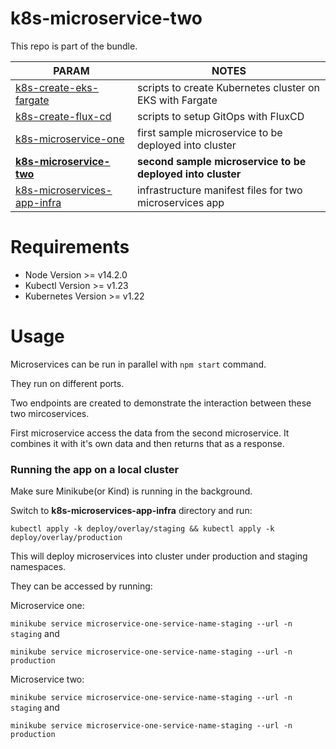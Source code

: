 # k8s-microservice-two

This repo is part of the bundle. 

| PARAM | NOTES |
| ------ | ------ |
| [k8s-create-eks-fargate](https://github.com/dinoradulovic/k8s-create-eks-fargate) | scripts to create Kubernetes cluster on EKS with Fargate |
| [k8s-create-flux-cd](https://github.com/dinoradulovic/k8s-create-flux-cd) | scripts to setup GitOps with FluxCD |
| [k8s-microservice-one](https://github.com/dinoradulovic/k8s-microservice-one) | first sample microservice to be deployed into cluster |
| **[k8s-microservice-two](https://github.com/dinoradulovic/k8s-microservice-two)** | **second sample microservice to be deployed into cluster** |
| [k8s-microservices-app-infra](https://github.com/dinoradulovic/k8s-microservices-app-infra) | infrastructure manifest files for two microservices app |

# Requirements
- Node Version >= v14.2.0
- Kubectl Version >= v1.23
- Kubernetes Version >= v1.22

# Usage

Microservices can be run in parallel with `npm start` command.

They run on different ports.

Two endpoints are created to demonstrate the interaction between these two mircoservices.

First microservice access the data from the second microservice. It combines it with it's own data and then returns that as a response.



### Running the app on a local cluster

Make sure Minikube(or Kind) is running in the background.

Switch to **k8s-microservices-app-infra** directory and run: 

```
kubectl apply -k deploy/overlay/staging && kubectl apply -k deploy/overlay/production
```  

This will deploy microservices into cluster under production and staging namespaces. 

They can be accessed by running:

Microservice one: 

`minikube service microservice-one-service-name-staging --url -n staging` and 

`minikube service microservice-one-service-name-staging --url -n production`

Microservice two: 

`minikube service microservice-one-service-name-staging --url -n staging` and 

`minikube service microservice-one-service-name-staging --url -n production`

